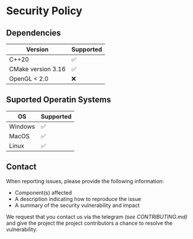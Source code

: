 # Security Policy

## Dependencies

| Version             | Supported          |
| ------------------- | ------------------ |
| С++20               | :white_check_mark: |
| CMake version 3.16  | :white_check_mark: |
| OpenGL < 2.0        | :x:                |

## Suported Operatin Systems

|  OS            | Supported          |
| -------------- | ------------------ |
| Windows        | :white_check_mark: |
| MacOS          | :white_check_mark: |
| Linux          | :white_check_mark: |

## Contact
When reporting issues, please provide the following information:

- Component(s) affected
- A description indicating how to reproduce the issue
- A summary of the security vulnerability and impact

We request that you contact us via the telegram _(see CONTRIBUTING.md)_ and give the project the project contributors a chance to resolve
the vulnerability.
